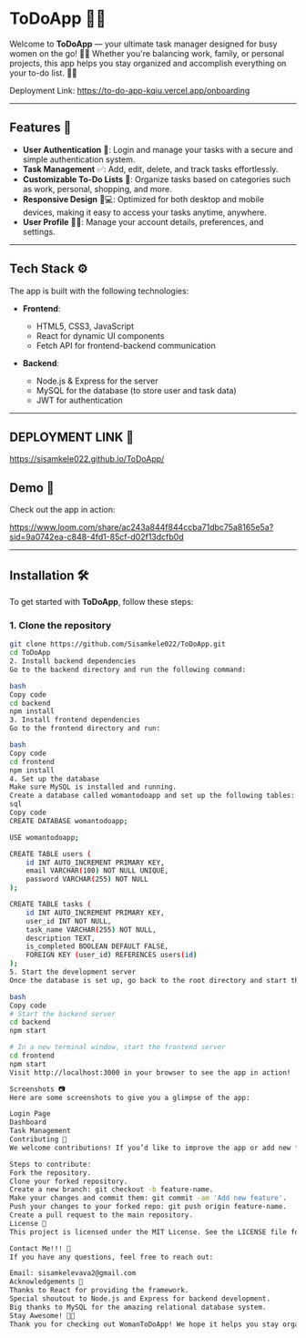 # ToDoApp 💪📝

Welcome to **ToDoApp** — your ultimate task manager designed for busy women on the go! 💼💅 Whether you're balancing work, family, or personal projects, this app helps you stay organized and accomplish everything on your to-do list. 🎯✨

Deployment Link: https://to-do-app-kqiu.vercel.app/onboarding

---

## Features 🌟

- **User Authentication** 🔐: Login and manage your tasks with a secure and simple authentication system.
- **Task Management** ✅: Add, edit, delete, and track tasks effortlessly.
- **Customizable To-Do Lists** 📝: Organize tasks based on categories such as work, personal, shopping, and more.
- **Responsive Design** 📱💻: Optimized for both desktop and mobile devices, making it easy to access your tasks anytime, anywhere.
- **User Profile** 👩‍💼: Manage your account details, preferences, and settings.

---

## Tech Stack ⚙️

The app is built with the following technologies:

- **Frontend**:
  - HTML5, CSS3, JavaScript
  - React for dynamic UI components
  - Fetch API for frontend-backend communication

- **Backend**:
  - Node.js & Express for the server
  - MySQL for the database (to store user and task data)
  - JWT for authentication

---
## DEPLOYMENT LINK 🌟
https://sisamkele022.github.io/ToDoApp/

## Demo 📸

Check out the app in action:

https://www.loom.com/share/ac243a844f844ccba71dbc75a8165e5a?sid=9a0742ea-c848-4fd1-85cf-d02f13dcfb0d

---

## Installation 🛠️

To get started with **ToDoApp**, follow these steps:

### 1. Clone the repository

```bash
git clone https://github.com/Sisamkele022/ToDoApp.git
cd ToDoApp
2. Install backend dependencies
Go to the backend directory and run the following command:

bash
Copy code
cd backend
npm install
3. Install frontend dependencies
Go to the frontend directory and run:

bash
Copy code
cd frontend
npm install
4. Set up the database
Make sure MySQL is installed and running.
Create a database called womantodoapp and set up the following tables: users, tasks.
sql
Copy code
CREATE DATABASE womantodoapp;

USE womantodoapp;

CREATE TABLE users (
    id INT AUTO_INCREMENT PRIMARY KEY,
    email VARCHAR(100) NOT NULL UNIQUE,
    password VARCHAR(255) NOT NULL
);

CREATE TABLE tasks (
    id INT AUTO_INCREMENT PRIMARY KEY,
    user_id INT NOT NULL,
    task_name VARCHAR(255) NOT NULL,
    description TEXT,
    is_completed BOOLEAN DEFAULT FALSE,
    FOREIGN KEY (user_id) REFERENCES users(id)
);
5. Start the development server
Once the database is set up, go back to the root directory and start the app:

bash
Copy code
# Start the backend server
cd backend
npm start

# In a new terminal window, start the frontend server
cd frontend
npm start
Visit http://localhost:3000 in your browser to see the app in action!

Screenshots 📷
Here are some screenshots to give you a glimpse of the app:

Login Page
Dashboard
Task Management
Contributing 🤝
We welcome contributions! If you’d like to improve the app or add new features, feel free to fork this repository and submit a pull request.

Steps to contribute:
Fork the repository.
Clone your forked repository.
Create a new branch: git checkout -b feature-name.
Make your changes and commit them: git commit -am 'Add new feature'.
Push your changes to your forked repo: git push origin feature-name.
Create a pull request to the main repository.
License 📜
This project is licensed under the MIT License. See the LICENSE file for more information.

Contact Me!!! 📧
If you have any questions, feel free to reach out:

Email: sisamkelevava2@gmail.com
Acknowledgements 🙏
Thanks to React for providing the framework.
Special shoutout to Node.js and Express for backend development.
Big thanks to MySQL for the amazing relational database system.
Stay Awesome! 🌟✨
Thank you for checking out WomanToDoApp! We hope it helps you stay organized and productive. Keep hustling, and don’t forget to add your next task! 💪📝

